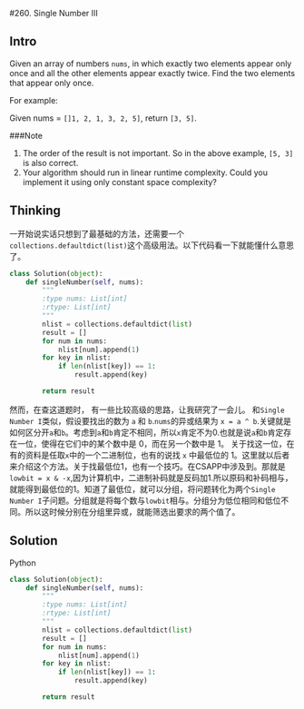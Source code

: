 #260. Single Number III

## Intro

Given an array of numbers `nums`, in which exactly two elements appear only once and all the other elements appear exactly twice. Find the two elements that appear only once.

For example:

Given nums = `[]1, 2, 1, 3, 2, 5]`, return `[3, 5]`.

###Note

1. The order of the result is not important. So in the above example, `[5, 3]` is also correct.
2. Your algorithm should run in linear runtime complexity. Could you implement it using only constant space complexity?

## Thinking

一开始说实话只想到了最基础的方法，还需要一个`collections.defaultdict(list)`这个高级用法。以下代码看一下就能懂什么意思了。

```python
class Solution(object):
    def singleNumber(self, nums):
        """
        :type nums: List[int]
        :rtype: List[int]
        """
        nlist = collections.defaultdict(list)
        result = []
        for num in nums:
            nlist[num].append(1)
        for key in nlist:
            if len(nlist[key]) == 1:
                result.append(key)

        return result
```

然而，在查这道题时， 有一些比较高级的思路，让我研究了一会儿。
和`Single Number I`类似，假设要找出的数为 `a` 和 `b`.`nums`的异或结果为 `x = a ^ b`.关键就是如何区分开`a`和`b`。考虑到`a`和`b`肯定不相同，所以`x`肯定不为0.也就是说`a`和`b`肯定存在一位，使得在它们中的某个数中是 0，而在另一个数中是 1。
关于找这一位，在有的资料是任取`x`中的一个二进制位，也有的说找 `x` 中最低位的 1。这里就以后者来介绍这个方法。关于找最低位1，也有一个技巧。在CSAPP中涉及到。那就是`lowbit = x & -x`,因为计算机中，二进制补码就是反码加1.所以原码和补码相与，就能得到最低位的1。知道了最低位，就可以分组，将问题转化为两个`Single Number I`子问题。分组就是将每个数与`lowbit`相与。分组分为低位相同和低位不同。所以这时候分别在分组里异或，就能筛选出要求的两个值了。

## Solution

Python

```python
class Solution(object):
    def singleNumber(self, nums):
        """
        :type nums: List[int]
        :rtype: List[int]
        """
        nlist = collections.defaultdict(list)
        result = []
        for num in nums:
            nlist[num].append(1)
        for key in nlist:
            if len(nlist[key]) == 1:
                result.append(key)

        return result
```

